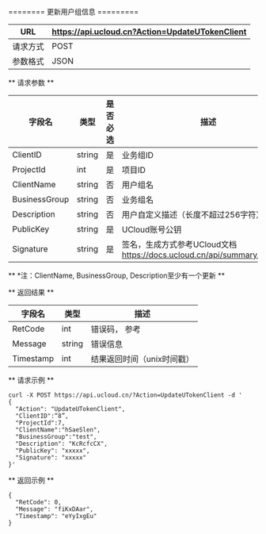 

\======== 更新用户组信息 =========

| URL  | <https://api.ucloud.cn?Action=UpdateUTokenClient> |
| ---- | ------------------------------------------------- |
| 请求方式 | POST                                              |
| 参数格式 | JSON                                              |

\*\* 请求参数 \*\*

| 字段名           | 类型     | 是否必选 | 描述                                                               |
| ------------- | ------ | ---- | ---------------------------------------------------------------- |
| ClientID      | string | 是    | 业务组ID                                                            |
| ProjectId     | int    | 是    | 项目ID                                                             |
| ClientName    | string | 否    | 用户组名                                                             |
| BusinessGroup | string | 否    | 业务组名                                                             |
| Description   | string | 否    | 用户自定义描述（长度不超过256字符）                                              |
| PublicKey     | string | 是    | UCloud账号公钥                                                       |
| Signature     | string | 是    | 签名，生成方式参考UCloud文档 <https://docs.ucloud.cn/api/summary/signature> |

\*\* \*注：ClientName, BusinessGroup, Description至少有一个更新 \*\*

\*\* 返回结果 \*\*

| 字段名       | 类型     | 描述                                                         |
| --------- | ------ | ---------------------------------------------------------- |
| RetCode   | int    | 错误码， 参考 [](utoken/developer/errorcode) |
| Message   | string | 错误信息                                                       |
| Timestamp | int    | 结果返回时间（unix时间戳）                                            |

\*\* 请求示例 \*\*

    curl -X POST https://api.ucloud.cn/?Action=UpdateUTokenClient -d '
    {
      "Action": "UpdateUTokenClient",
      "ClientID":“8”,
      "ProjectId":7,
      "ClientName":"hSaeSlen",
      "BusinessGroup":"test",
      "Description": "KcRcfcCX",
      "PublicKey": "xxxxx",
      "Signature": "xxxxx"
    }'

\*\* 返回示例 \*\*

    {
      "RetCode": 0,
      "Message": "fiKxDAar",
      "Timestamp": "eYyIxgEu"
    }
